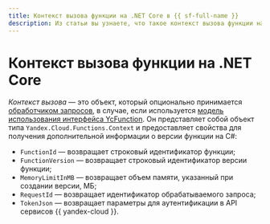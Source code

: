 ```yaml
---
title: Контекст вызова функции на .NET Core в {{ sf-full-name }}
description: Из статьи вы узнаете, что такое контекст вызова функции на .NET Core.
---
```


# Контекст вызова функции на .NET Core

_Контекст вызова_ — это объект, который опционально принимается [обработчиком запросов](handler.md), в случае, если используется [модель использования интерфейса YcFunction](model/yc-function.md). Он представляет собой объект типа `Yandex.Cloud.Functions.Context` и предоставляет свойства для получения дополнительной информации о версии функции на C#:
* `FunctionId` — возвращает строковый идентификатор функции;
* `FunctionVersion` — возвращает строковый идентификатор версии функции;
* `MemoryLimitInMB` — возвращает объем памяти, указанный при создании версии, МБ;
* `RequestId` — возвращает идентификатор обрабатываемого запроса;
* `TokenJson` — возвращает параметры для аутентификации в API сервисов {{ yandex-cloud }}.
